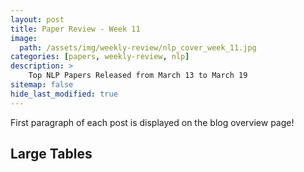 ```yaml
---
layout: post
title: Paper Review - Week 11
image: 
  path: /assets/img/weekly-review/nlp_cover_week_11.jpg
categories: [papers, weekly-review, nlp]
description: >
    Top NLP Papers Released from March 13 to March 19
sitemap: false
hide_last_modified: true
---
```


First paragraph of each post is displayed on the blog overview page!

## Large Tables
